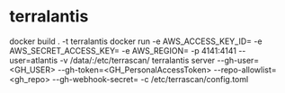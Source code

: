 # terralantis

docker build . -t terralantis
docker run -e AWS_ACCESS_KEY_ID=<value> -e AWS_SECRET_ACCESS_KEY=<value> -e AWS_REGION=<value>  -p 4141:4141 --user=atlantis -v <pwd>/data/:/etc/terrascan/ terralantis server --gh-user=<GH_USER> --gh-token=<GH_PersonalAccessToken> --repo-allowlist=<gh_repo> --gh-webhook-secret=<webhook-secret> -c /etc/terrascan/config.toml
